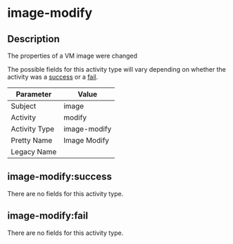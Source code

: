 image-modify
============

Description
-----------
The properties of a VM image were changed

The possible fields for this activity type will vary depending on whether the activity was a [success](#image-modifysuccess) or a [fail](#image-modifyfail).

| Parameter     | Value        |
| ------------- | ------------ |
| Subject       | image        |
| Activity      | modify       |
| Activity Type | image-modify |
| Pretty Name   | Image Modify |
| Legacy Name   |              |

image-modify:success
--------------------

There are no fields for this activity type.


image-modify:fail
-----------------

There are no fields for this activity type.
